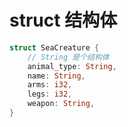 # struct 结构体


```rust
struct SeaCreature {
    // String 是个结构体
    animal_type: String,
    name: String,
    arms: i32,
    legs: i32,
    weapon: String,
}
```

